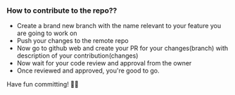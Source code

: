 ### How to contribute to the repo??

-   Create a brand new branch with the name relevant to your feature you are going to work on
-   Push your changes to the remote repo
-   Now go to github web and create your PR for your changes(branch) with description of your contribution(changes)
-   Now wait for your code review and approval from the owner
-   Once reviewed and approved, you're good to go.

Have fun committing! 🚀🚀
